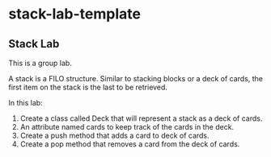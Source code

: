 # stack-lab-template
## Stack Lab  
This is a group lab.  

A stack is a FILO structure. Similar to stacking blocks or a deck of cards, the first item on the stack is the last to be retrieved. 

In this lab:
1. Create a class called Deck that will represent a stack as a deck of cards.
2. An attribute named cards to keep track of the cards in the deck.
3. Create a push method that adds a card to deck of cards.
4. Create a pop method that removes a card from the deck of cards.
